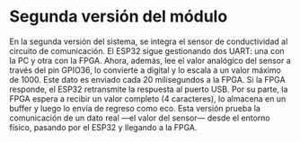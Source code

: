 # Segunda versión del módulo

En la segunda versión del sistema, se integra el sensor de conductividad al circuito de comunicación. El ESP32 sigue gestionando dos UART: una con la PC y otra con la FPGA. Ahora, además, lee el valor analógico del sensor a través del pin GPIO36, lo convierte a digital y lo escala a un valor máximo de 1000. Este dato es enviado cada 20 milisegundos a la FPGA. Si la FPGA responde, el ESP32 retransmite la respuesta al puerto USB. Por su parte, la FPGA espera a recibir un valor completo (4 caracteres), lo almacena en un buffer y luego lo envía de regreso como eco. Esta versión prueba la comunicación de un dato real —el valor del sensor— desde el entorno físico, pasando por el ESP32 y llegando a la FPGA.

